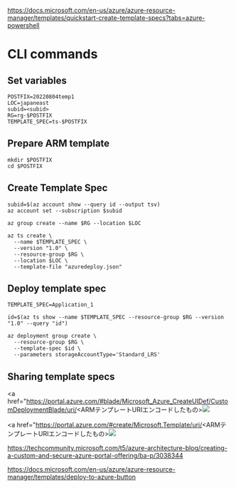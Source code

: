 https://docs.microsoft.com/en-us/azure/azure-resource-manager/templates/quickstart-create-template-specs?tabs=azure-powershell

# CLI commands
## Set variables
```
POSTFIX=20220804temp1
LOC=japaneast
subid=<subid>
RG=rg-$POSTFIX
TEMPLATE_SPEC=ts-$POSTFIX
```

## Prepare ARM template
```
mkdir $POSTFIX
cd $POSTFIX
```

## Create Template Spec
```
subid=$(az account show --query id --output tsv)
az account set --subscription $subid

az group create --name $RG --location $LOC

az ts create \
  --name $TEMPLATE_SPEC \
  --version "1.0" \
  --resource-group $RG \
  --location $LOC \
  --template-file "azuredeploy.json"
```

## Deploy template spec
```
TEMPLATE_SPEC=Application_1

id=$(az ts show --name $TEMPLATE_SPEC --resource-group $RG --version "1.0" --query "id")

az deployment group create \
  --resource-group $RG \
  --template-spec $id \
  --parameters storageAccountType='Standard_LRS'
```

## Sharing template specs
<a href="https://portal.azure.com/#blade/Microsoft_Azure_CreateUIDef/CustomDeploymentBlade/uri/<ARMテンプレートURIエンコードしたもの><img src="https://aka.ms/deploytoazurebutton"/>

<a href="https://portal.azure.com/#create/Microsoft.Template/uri/<ARMテンプレートURIエンコードしたもの><img src="https://aka.ms/deploytoazurebutton"/>

https://techcommunity.microsoft.com/t5/azure-architecture-blog/creating-a-custom-and-secure-azure-portal-offering/ba-p/3038344

https://docs.microsoft.com/en-us/azure/azure-resource-manager/templates/deploy-to-azure-button
